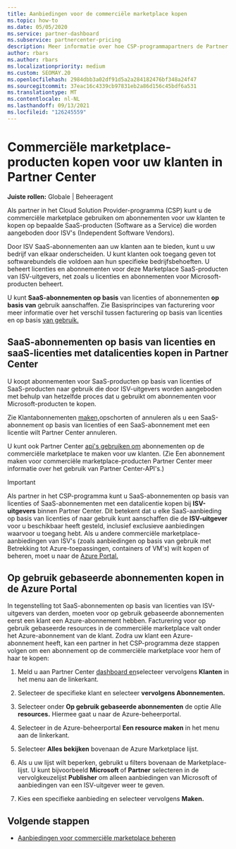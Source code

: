 ```yaml
---
title: Aanbiedingen voor de commerciële marketplace kopen
ms.topic: how-to
ms.date: 05/05/2020
ms.service: partner-dashboard
ms.subservice: partnercenter-pricing
description: Meer informatie over hoe CSP-programmapartners de Partner Center marketplace kunnen gebruiken om klantaankopen te doen voor SaaS-aanbiedingen van ISV's (Independent Software Vendors).
author: rbars
ms.author: rbars
ms.localizationpriority: medium
ms.custom: SEOMAY.20
ms.openlocfilehash: 2984dbb3a02df91d5a2a284182476bf348a24f47
ms.sourcegitcommit: 37eac16c4339cb97831eb2a86d156c45bdf6a531
ms.translationtype: MT
ms.contentlocale: nl-NL
ms.lasthandoff: 09/13/2021
ms.locfileid: "126245559"
---
```

# <a name="purchase-commercial-marketplace-products-for-your-customers-in-partner-center"></a>Commerciële marketplace-producten kopen voor uw klanten in Partner Center


**Juiste rollen:** Globale | Beheeragent

Als partner in het Cloud Solution Provider-programma (CSP) kunt u de commerciële marketplace gebruiken om abonnementen voor uw klanten te kopen op bepaalde SaaS-producten (Software as a Service) die worden aangeboden door ISV's (Independent Software Vendors).

Door ISV SaaS-abonnementen aan uw klanten aan te bieden, kunt u uw bedrijf van elkaar onderscheiden. U kunt klanten ook toegang geven tot softwarebundels die voldoen aan hun specifieke bedrijfsbehoeften. U beheert licenties en abonnementen voor deze Marketplace SaaS-producten van ISV-uitgevers, net zoals u licenties en abonnementen voor Microsoft-producten beheert.

U kunt **SaaS-abonnementen op basis** van licenties of abonnementen **op basis van** gebruik aanschaffen. Zie Basisprincipes van facturering voor meer informatie over het verschil tussen facturering op basis van licenties en op basis [van gebruik.](billing-basics.md)

## <a name="purchase-license-based-and-metered-saas-subscriptions-in-partner-center"></a>SaaS-abonnementen op basis van licenties en saaS-licenties met datalicenties kopen in Partner Center

U koopt abonnementen voor SaaS-producten op basis van licenties of SaaS-producten naar gebruik die door ISV-uitgevers worden aangeboden met behulp van hetzelfde proces dat u gebruikt om abonnementen voor Microsoft-producten te kopen.

Zie Klantabonnementen [maken,](create-a-new-subscription.md#create-a-new-subscription)opschorten of annuleren als u een SaaS-abonnement op basis van licenties of een SaaS-abonnement met een licentie wilt Partner Center annuleren.

U kunt ook Partner Center [api's gebruiken om](/partner-center/develop/) abonnementen op de commerciële marketplace te maken voor uw klanten. (Zie Een abonnement maken voor commerciële marketplace-producten Partner Center meer informatie over het gebruik van Partner Center-API's.) [](/partner-center/develop/create-subscription-azure-marketplace-products)

>[!IMPORTANT]
> Als partner in het CSP-programma kunt u  SaaS-abonnementen op basis van licenties of SaaS-abonnementen met een datalicentie kopen bij **ISV-uitgevers** binnen Partner Center. Dit betekent dat u elke  SaaS-aanbieding op basis van licenties of naar [](csp-commercial-marketplace-discover.md#learn-about-marketplace-exclusive-offers) gebruik kunt aanschaffen die de **ISV-uitgever** voor u beschikbaar heeft gesteld, inclusief exclusieve aanbiedingen waarvoor u toegang hebt. Als u andere commerciële marketplace-aanbiedingen van ISV's (zoals aanbiedingen op basis van gebruik met Betrekking tot Azure-toepassingen, containers of VM's) wilt kopen of beheren, moet u naar de [Azure Portal.](https://portal.azure.com/)

## <a name="purchase-usage-based-subscriptions-in-the-azure-portal"></a>Op gebruik gebaseerde abonnementen kopen in de Azure Portal

In tegenstelling tot SaaS-abonnementen op basis van licenties van ISV-uitgevers van derden, moeten voor op gebruik gebaseerde abonnementen eerst een klant een Azure-abonnement hebben. Facturering voor op gebruik gebaseerde resources in de commerciële marketplace valt onder het Azure-abonnement van de klant. Zodra uw klant een Azure-abonnement heeft, kan een partner in het CSP-programma deze stappen volgen om een abonnement op de commerciële marketplace voor hem of haar te kopen:

1. Meld u aan Partner Center [dashboard en](https://partner.microsoft.com/dashboard)selecteer vervolgens **Klanten** in het menu aan de linkerkant.

2. Selecteer de specifieke klant en selecteer **vervolgens Abonnementen.**  

3. Selecteer onder **Op gebruik gebaseerde abonnementen** de optie Alle **resources.** Hiermee gaat u naar de Azure-beheerportal.

4. Selecteer in de Azure-beheerportal **Een resource maken** in het menu aan de linkerkant.

5. Selecteer **Alles bekijken** bovenaan de Azure Marketplace lijst.

6. Als u uw lijst wilt beperken, gebruikt u filters bovenaan de Marketplace-lijst. U kunt bijvoorbeeld **Microsoft** of **Partner** selecteren in de vervolgkeuzelijst **Publisher** om alleen aanbiedingen van Microsoft of aanbiedingen van een ISV-uitgever weer te geven.

7. Kies een specifieke aanbieding en selecteer vervolgens **Maken.**

## <a name="next-steps"></a>Volgende stappen

- [Aanbiedingen voor commerciële marketplace beheren](csp-commercial-marketplace-purchase.md)